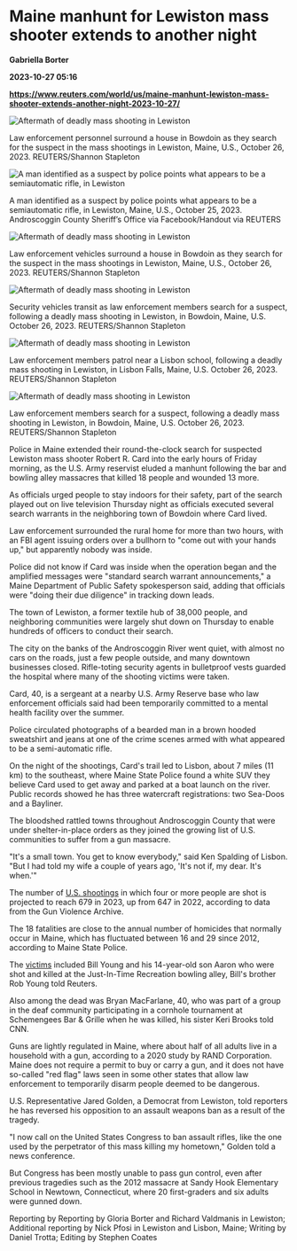# Maine manhunt for Lewiston mass shooter extends to another night
**Gabriella Borter**

**2023-10-27 05:16**

**https://www.reuters.com/world/us/maine-manhunt-lewiston-mass-shooter-extends-another-night-2023-10-27/**

![Aftermath of deadly mass shooting in Lewiston](https://www.reuters.com/resizer/1OmKheumu4MTRlnv-CKLSySes9M=/1920x0/filters:quality(80)/cloudfront-us-east-2.images.arcpublishing.com/reuters/U7A5OTT2QVMFZKUZV23U274AQQ.jpg)

Law enforcement personnel surround a house in Bowdoin as they search for the suspect in the mass shootings in Lewiston, Maine, U.S., October 26, 2023. REUTERS/Shannon Stapleton

![A man identified as a suspect by police points what appears to be a semiautomatic rifle, in Lewiston](https://www.reuters.com/resizer/LQVdJ7ywv93tnh5N4w2Ru-9k9HY=/1343x0/filters:quality(80)/cloudfront-us-east-2.images.arcpublishing.com/reuters/4KKKCXM3PFK25AD5OLS5QDEIIE.jpg)

A man identified as a suspect by police points what appears to be a semiautomatic rifle, in Lewiston, Maine, U.S., October 25, 2023. Androscoggin County Sheriff’s Office via Facebook/Handout via REUTERS

![Aftermath of deadly mass shooting in Lewiston](https://www.reuters.com/resizer/njiP_c3brokOp_AB1XbWHgK7R5o=/1920x0/filters:quality(80)/cloudfront-us-east-2.images.arcpublishing.com/reuters/HI4ENV6KXJM3NNPGRNSWJIRVSE.jpg)

Law enforcement vehicles surround a house in Bowdoin as they search for the suspect in the mass shootings in Lewiston, Maine, U.S., October 26, 2023. REUTERS/Shannon Stapleton

![Aftermath of deadly mass shooting in Lewiston](https://www.reuters.com/resizer/qRCGW_C96UIhvp8i3pmuKJDlwoY=/1920x0/filters:quality(80)/cloudfront-us-east-2.images.arcpublishing.com/reuters/QLZAF7GOPBIBTCBQXJN3HGPMT4.jpg)

Security vehicles transit as law enforcement members search for a suspect, following a deadly mass shooting in Lewiston, in Bowdoin, Maine, U.S. October 26, 2023. REUTERS/Shannon Stapleton

![Aftermath of deadly mass shooting in Lewiston](https://www.reuters.com/resizer/NxfqgT1j9Zyt2rdlZQNaxopZt8k=/1920x0/filters:quality(80)/cloudfront-us-east-2.images.arcpublishing.com/reuters/GRYJVS57MFNFPIC64AGSQ4J75U.jpg)

Law enforcement members patrol near a Lisbon school, following a deadly mass shooting in Lewiston, in Lisbon Falls, Maine, U.S. October 26, 2023. REUTERS/Shannon Stapleton

![Aftermath of deadly mass shooting in Lewiston](https://www.reuters.com/resizer/wGcmrUTIo6-fp1ULMvRp2_Hkqbw=/1920x0/filters:quality(80)/cloudfront-us-east-2.images.arcpublishing.com/reuters/WGBZUXLZKZJGHKK5UNPICN5FTY.jpg)

Law enforcement members search for a suspect, following a deadly mass shooting in Lewiston, in Bowdoin, Maine, U.S. October 26, 2023. REUTERS/Shannon Stapleton

Police in Maine extended their round-the-clock search for suspected Lewiston mass shooter Robert R. Card into the early hours of Friday morning, as the U.S. Army reservist eluded a manhunt following the bar and bowling alley massacres that killed 18 people and wounded 13 more.

As officials urged people to stay indoors for their safety, part of the search played out on live television Thursday night as officials executed several search warrants in the neighboring town of Bowdoin where Card lived.

Law enforcement surrounded the rural home for more than two hours, with an FBI agent issuing orders over a bullhorn to "come out with your hands up," but apparently nobody was inside.

Police did not know if Card was inside when the operation began and the amplified messages were "standard search warrant announcements," a Maine Department of Public Safety spokesperson said, adding that officials were "doing their due diligence" in tracking down leads.

The town of Lewiston, a former textile hub of 38,000 people, and neighboring communities were largely shut down on Thursday to enable hundreds of officers to conduct their search.

The city on the banks of the Androscoggin River went quiet, with almost no cars on the roads, just a few people outside, and many downtown businesses closed. Rifle-toting security agents in bulletproof vests guarded the hospital where many of the shooting victims were taken.

Card, 40, is a sergeant at a nearby U.S. Army Reserve base who law enforcement officials said had been temporarily committed to a mental health facility over the summer.

Police circulated photographs of a bearded man in a brown hooded sweatshirt and jeans at one of the crime scenes armed with what appeared to be a semi-automatic rifle.

On the night of the shootings, Card's trail led to Lisbon, about 7 miles (11 km) to the southeast, where Maine State Police found a white SUV they believe Card used to get away and parked at a boat launch on the river. Public records showed he has three watercraft registrations: two Sea-Doos and a Bayliner.

The bloodshed rattled towns throughout Androscoggin County that were under shelter-in-place orders as they joined the growing list of U.S. communities to suffer from a gun massacre.

"It's a small town. You get to know everybody," said Ken Spalding of Lisbon. "But I had told my wife a couple of years ago, 'It's not if, my dear. It's when.'"

The number of [U.S. shootings](https://www.reuters.com/world/us/maine-shooting-victims-father-son-out-bowling-night-bar-employee-2023-10-26/) in which four or more people are shot is projected to reach 679 in 2023, up from 647 in 2022, according to data from the Gun Violence Archive.

The 18 fatalities are close to the annual number of homicides that normally occur in Maine, which has fluctuated between 16 and 29 since 2012, according to Maine State Police.

The [victims](https://www.reuters.com/world/us/maine-shooting-victims-father-son-out-bowling-night-bar-employee-2023-10-26/) included Bill Young and his 14-year-old son Aaron who were shot and killed at the Just-In-Time Recreation bowling alley, Bill's brother Rob Young told Reuters.

Also among the dead was Bryan MacFarlane, 40, who was part of a group in the deaf community participating in a cornhole tournament at Schemengees Bar & Grille when he was killed, his sister Keri Brooks told CNN.

Guns are lightly regulated in Maine, where about half of all adults live in a household with a gun, according to a 2020 study by RAND Corporation. Maine does not require a permit to buy or carry a gun, and it does not have so-called "red flag" laws seen in some other states that allow law enforcement to temporarily disarm people deemed to be dangerous.

U.S. Representative Jared Golden, a Democrat from Lewiston, told reporters he has reversed his opposition to an assault weapons ban as a result of the tragedy.

"I now call on the United States Congress to ban assault rifles, like the one used by the perpetrator of this mass killing my hometown," Golden told a news conference.

But Congress has been mostly unable to pass gun control, even after previous tragedies such as the 2012 massacre at Sandy Hook Elementary School in Newtown, Connecticut, where 20 first-graders and six adults were gunned down.

Reporting by Reporting by Gloria Borter and Richard Valdmanis in Lewiston; Additional reporting by Nick Pfosi in Lewiston and Lisbon, Maine; Writing by Daniel Trotta; Editing by Stephen Coates
